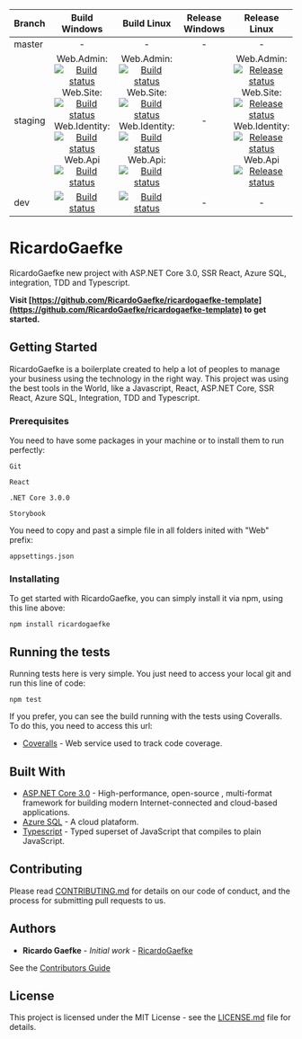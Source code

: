 |Branch|Build Windows|Build Linux|Release Windows|Release Linux
|---|:---:|:---:|:---:|:---:|
|master|-|-|-|-|
|staging|Web.Admin:<br />[![Build status](https://dev.azure.com/ricardogaefke/ricardogaefke-template/_apis/build/status/staging/Staging-Windows-Web.Admin)](https://dev.azure.com/ricardogaefke/ricardogaefke-template/_build/latest?definitionId=24) Web.Site:<br />[![Build status](https://dev.azure.com/ricardogaefke/ricardogaefke-template/_apis/build/status/staging/Staging-Windows-Web.Site)](https://dev.azure.com/ricardogaefke/ricardogaefke-template/_build/latest?definitionId=20) Web.Identity:<br />[![Build status](https://dev.azure.com/ricardogaefke/ricardogaefke-template/_apis/build/status/staging/Staging-Windows-Web.Identity)](https://dev.azure.com/ricardogaefke/ricardogaefke-template/_build/latest?definitionId=17) Web.Api<br />[![Build status](https://dev.azure.com/ricardogaefke/ricardogaefke-template/_apis/build/status/staging/Staging-Windows-Web.Api)](https://dev.azure.com/ricardogaefke/ricardogaefke-template/_build/latest?definitionId=22)|Web.Admin:<br />[![Build status](https://dev.azure.com/ricardogaefke/ricardogaefke-template/_apis/build/status/staging/Staging-Linux-Web.Admin)](https://dev.azure.com/ricardogaefke/ricardogaefke-template/_build/latest?definitionId=23) Web.Site:<br />[![Build status](https://dev.azure.com/ricardogaefke/ricardogaefke-template/_apis/build/status/Staging-WebSite/Staging-WebSite-Linux)](https://dev.azure.com/ricardogaefke/ricardogaefke-template/_build/latest?definitionId=16) Web.Identity:<br />[![Build status](https://dev.azure.com/ricardogaefke/ricardogaefke-template/_apis/build/status/staging/Staging-Web.Identity-Linux)](https://dev.azure.com/ricardogaefke/ricardogaefke-template/_build/latest?definitionId=19) Web.Api:<br />[![Build status](https://dev.azure.com/ricardogaefke/ricardogaefke-template/_apis/build/status/staging/Staging-Linux-Web.Api)](https://dev.azure.com/ricardogaefke/ricardogaefke-template/_build/latest?definitionId=21)|-|Web.Admin:<br />[![Release status](https://vsrm.dev.azure.com/ricardogaefke/_apis/public/Release/badge/e46778d8-1105-4e15-980d-a3279674dab7/5/5)](https://dev.azure.com/ricardogaefke/ricardogaefke-template/_release?view=all&_a=releases&definitionId=5) Web.Site:<br />[![Release status](https://vsrm.dev.azure.com/ricardogaefke/_apis/public/Release/badge/e46778d8-1105-4e15-980d-a3279674dab7/1/1)](https://dev.azure.com/ricardogaefke/ricardogaefke-template/_release?view=all&_a=releases&definitionId=1) Web.Identity:<br />[![Release status](https://vsrm.dev.azure.com/ricardogaefke/_apis/public/Release/badge/e46778d8-1105-4e15-980d-a3279674dab7/3/3)](https://dev.azure.com/ricardogaefke/ricardogaefke-template/_release?_a=releases&view=all&definitionId=3) Web.Api<br />[![Release status](https://vsrm.dev.azure.com/ricardogaefke/_apis/public/Release/badge/e46778d8-1105-4e15-980d-a3279674dab7/4/4)](https://dev.azure.com/ricardogaefke/ricardogaefke-template/_release?view=all&_a=releases&definitionId=4)|
|dev|[![Build status](https://dev.azure.com/ricardogaefke/ricardogaefke-template/_apis/build/status/dev-WebSite)](https://dev.azure.com/ricardogaefke/ricardogaefke-template/_release?_a=releases&view=mine&definitionId=2)|[![Build status](https://dev.azure.com/ricardogaefke/ricardogaefke-template/_apis/build/status/dev/dev-Build-Windows)](https://dev.azure.com/ricardogaefke/ricardogaefke-template/_build/latest?definitionId=18)|-|-|


# RicardoGaefke

RicardoGaefke new project with ASP.NET Core 3.0, SSR React, Azure SQL, integration, TDD and Typescript.

**Visit [https://github.com/RicardoGaefke/ricardogaefke-template](https://github.com/RicardoGaefke/ricardogaefke-template) to get started.**

## Getting Started

RicardoGaefke is a boilerplate created to help a lot of peoples to manage your business using the technology in the right way. This project was using the best tools in the World, like a Javascript, React, ASP.NET Core, SSR React, Azure SQL, Integration, TDD and Typescript.

### Prerequisites

You need to have some packages in your machine or to install them to run perfectly:

```
Git

React

.NET Core 3.0.0

Storybook
```
You need to copy and past a simple file in all folders inited with "Web" prefix:
```
appsettings.json
```

### Installating

To get started with RicardoGaefke, you can simply install it via npm, using this line above:
```
npm install ricardogaefke
```

## Running the tests

Running tests here is very simple. You just need to access your local git and run this line of code:
```
npm test
```
If you prefer, you can see the build running with the tests using Coveralls. To do this, you need to access this url:

* [Coveralls](https://coveralls.io/github/RicardoGaefke/profile4d) - Web service used to track code coverage.

<!--### Break down into end to end tests

Explain what these tests test and why

```
Give an example
```

### And coding style tests

Explain what these tests test and why

```
Give an example
```

## Deployment

Add additional notes about how to deploy this on a live system

-->

## Built With

* [ASP.NET Core 3.0](https://docs.microsoft.com/pt-br/aspnet/core/?view=aspnetcore-3.0) - High-performance, open-source , multi-format framework for building modern Internet-connected and cloud-based applications.
* [Azure SQL](https://docs.microsoft.com/pt-br/azure/) - A cloud plataform.
* [Typescript](https://www.typescriptlang.org/) - Typed superset of JavaScript that compiles to plain JavaScript.

## Contributing

Please read [CONTRIBUTING.md](https://github.com/RicardoGaefke/ricardogaefke-template/blob/master/CONTRIBUITING) for details on our code of conduct, and the process for submitting pull requests to us.

<!--
## Versioning

We use [SemVer](http://semver.org/) for versioning. For the versions available, see the [tags on this repository](https://github.com/your/project/tags).
--> 

## Authors

* **Ricardo Gaefke** - *Initial work* - [RicardoGaefke](https://github.com/RicardoGaefke)

See the [Contributors Guide](https://github.com/RicardoGaefke/ricardogaefke-template/blob/master/CONTRIBUITING)

## License

This project is licensed under the MIT License - see the [LICENSE.md](https://github.com/RicardoGaefkericardogaefke-templated/blob/master/LICENSE) file for details.

